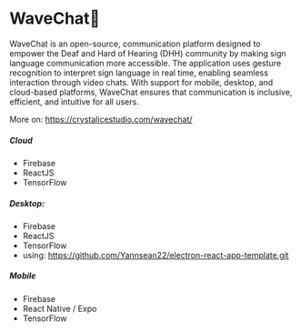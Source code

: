 # WaveChat👋

WaveChat is an open-source, communication platform designed to empower the Deaf and Hard of Hearing (DHH) community by making sign language communication more accessible. The application uses gesture recognition to interpret sign language in real time, enabling seamless interaction through video chats. With support for mobile, desktop, and cloud-based platforms, WaveChat ensures that communication is inclusive, efficient, and intuitive for all users.

More on: https://crystalicestudio.com/wavechat/

##### Cloud
  * Firebase
  * ReactJS
  * TensorFlow
    
##### Desktop:
  * Firebase
  * ReactJS
  * TensorFlow
  * using: https://github.com/Yannsean22/electron-react-app-template.git
    
##### Mobile
  * Firebase
  * React Native / Expo
  * TensorFlow
